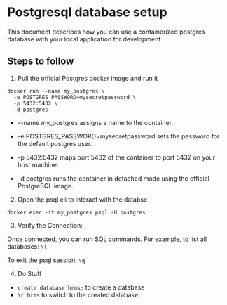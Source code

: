 # Postgresql database setup
This document describes how you can use a containerized postgres database with your local application for development

## Steps to follow

1. Pull the official Postgres docker image and run it

``` 
docker run --name my_postgres \
  -e POSTGRES_PASSWORD=mysecretpassword \
  -p 5432:5432 \
  -d postgres
```
- --name my_postgres assigns a name to the container.

- -e POSTGRES_PASSWORD=mysecretpassword sets the password for the default postgres user.

- -p 5432:5432 maps port 5432 of the container to port 5432 on your host machine.

- -d postgres runs the container in detached mode using the official PostgreSQL image.

2. Open the psql cli to interact with the databse 

```
docker exec -it my_postgres psql -U postgres
```
 
3. Verify the Connection:

Once connected, you can run SQL commands. For example, to list all databases:​ `\l`

To exit the psql session:​ `\q`

4. Do Stuff

- `create database hrms;` to create a database
- `\c hrms` to switch to the created database 

